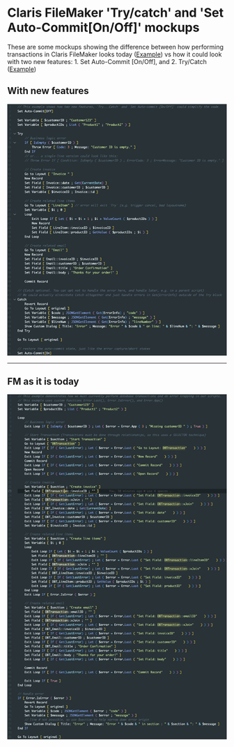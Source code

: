# Claris FileMaker 'Try/catch' and 'Set Auto-Commit[On/Off]' mockups

These are some mockups showing the difference between how performing transactions in Claris FileMaker looks today ([Example](./3-no-try-or-autocommit.fmfn)) vs how it could look with two new features: 1. Set Auto-Commit [On/Off], and 2. Try/Catch ([Example](./1-try-and-autocommit.fmfn))

## With new features

![tomorrow](readme-files/fm-with-new-features.png)

---

## FM as it is today

![today](readme-files/fm-of-today.png)
